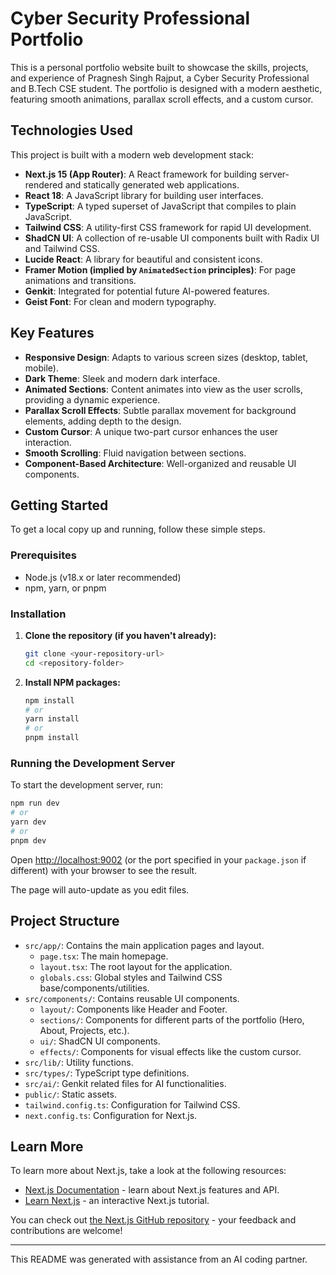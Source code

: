 
# Cyber Security Professional Portfolio

This is a personal portfolio website built to showcase the skills, projects, and experience of Pragnesh Singh Rajput, a Cyber Security Professional and B.Tech CSE student. The portfolio is designed with a modern aesthetic, featuring smooth animations, parallax scroll effects, and a custom cursor.

## Technologies Used

This project is built with a modern web development stack:

- **Next.js 15 (App Router)**: A React framework for building server-rendered and statically generated web applications.
- **React 18**: A JavaScript library for building user interfaces.
- **TypeScript**: A typed superset of JavaScript that compiles to plain JavaScript.
- **Tailwind CSS**: A utility-first CSS framework for rapid UI development.
- **ShadCN UI**: A collection of re-usable UI components built with Radix UI and Tailwind CSS.
- **Lucide React**: A library for beautiful and consistent icons.
- **Framer Motion (implied by `AnimatedSection` principles)**: For page animations and transitions.
- **Genkit**: Integrated for potential future AI-powered features.
- **Geist Font**: For clean and modern typography.

## Key Features

- **Responsive Design**: Adapts to various screen sizes (desktop, tablet, mobile).
- **Dark Theme**: Sleek and modern dark interface.
- **Animated Sections**: Content animates into view as the user scrolls, providing a dynamic experience.
- **Parallax Scroll Effects**: Subtle parallax movement for background elements, adding depth to the design.
- **Custom Cursor**: A unique two-part cursor enhances the user interaction.
- **Smooth Scrolling**: Fluid navigation between sections.
- **Component-Based Architecture**: Well-organized and reusable UI components.

## Getting Started

To get a local copy up and running, follow these simple steps.

### Prerequisites

- Node.js (v18.x or later recommended)
- npm, yarn, or pnpm

### Installation

1.  **Clone the repository (if you haven't already):**
    ```bash
    git clone <your-repository-url>
    cd <repository-folder>
    ```

2.  **Install NPM packages:**
    ```bash
    npm install
    # or
    yarn install
    # or
    pnpm install
    ```

### Running the Development Server

To start the development server, run:

```bash
npm run dev
# or
yarn dev
# or
pnpm dev
```

Open [http://localhost:9002](http://localhost:9002) (or the port specified in your `package.json` if different) with your browser to see the result.

The page will auto-update as you edit files.

## Project Structure

-   `src/app/`: Contains the main application pages and layout.
    -   `page.tsx`: The main homepage.
    -   `layout.tsx`: The root layout for the application.
    -   `globals.css`: Global styles and Tailwind CSS base/components/utilities.
-   `src/components/`: Contains reusable UI components.
    -   `layout/`: Components like Header and Footer.
    -   `sections/`: Components for different parts of the portfolio (Hero, About, Projects, etc.).
    -   `ui/`: ShadCN UI components.
    -   `effects/`: Components for visual effects like the custom cursor.
-   `src/lib/`: Utility functions.
-   `src/types/`: TypeScript type definitions.
-   `src/ai/`: Genkit related files for AI functionalities.
-   `public/`: Static assets.
-   `tailwind.config.ts`: Configuration for Tailwind CSS.
-   `next.config.ts`: Configuration for Next.js.

## Learn More

To learn more about Next.js, take a look at the following resources:

-   [Next.js Documentation](https://nextjs.org/docs) - learn about Next.js features and API.
-   [Learn Next.js](https://nextjs.org/learn) - an interactive Next.js tutorial.

You can check out [the Next.js GitHub repository](https://github.com/vercel/next.js/) - your feedback and contributions are welcome!

---

This README was generated with assistance from an AI coding partner.
